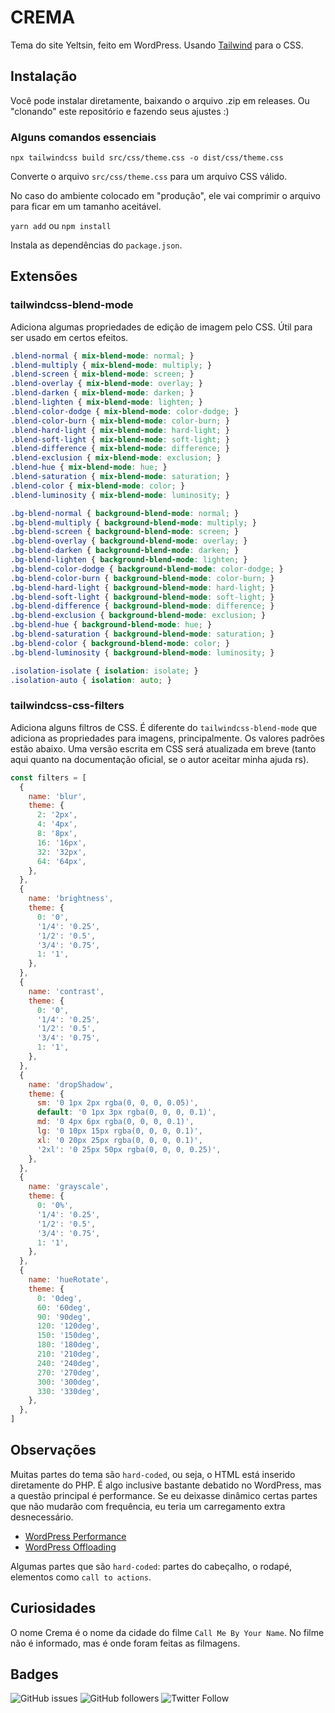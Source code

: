 # CREMA

Tema do site Yeltsin, feito em WordPress. Usando [Tailwind](https://tailwindcss.com) para o CSS.

## Instalação

Você pode instalar diretamente, baixando o arquivo .zip em releases. Ou "clonando" este repositório e fazendo seus ajustes :)

### Alguns comandos essenciais

`npx tailwindcss build src/css/theme.css -o dist/css/theme.css`

Converte o arquivo `src/css/theme.css` para um arquivo CSS válido.

No caso do ambiente colocado em "produção", ele vai comprimir o arquivo para ficar em um tamanho aceitável.

`yarn add` ou `npm install`

Instala as dependências do `package.json`.

## Extensões

### tailwindcss-blend-mode

Adiciona algumas propriedades de edição de imagem pelo CSS. Útil para ser usado em certos efeitos.

```css
.blend-normal { mix-blend-mode: normal; }
.blend-multiply { mix-blend-mode: multiply; }
.blend-screen { mix-blend-mode: screen; }
.blend-overlay { mix-blend-mode: overlay; }
.blend-darken { mix-blend-mode: darken; }
.blend-lighten { mix-blend-mode: lighten; }
.blend-color-dodge { mix-blend-mode: color-dodge; }
.blend-color-burn { mix-blend-mode: color-burn; }
.blend-hard-light { mix-blend-mode: hard-light; }
.blend-soft-light { mix-blend-mode: soft-light; }
.blend-difference { mix-blend-mode: difference; }
.blend-exclusion { mix-blend-mode: exclusion; }
.blend-hue { mix-blend-mode: hue; }
.blend-saturation { mix-blend-mode: saturation; }
.blend-color { mix-blend-mode: color; }
.blend-luminosity { mix-blend-mode: luminosity; }

.bg-blend-normal { background-blend-mode: normal; }
.bg-blend-multiply { background-blend-mode: multiply; }
.bg-blend-screen { background-blend-mode: screen; }
.bg-blend-overlay { background-blend-mode: overlay; }
.bg-blend-darken { background-blend-mode: darken; }
.bg-blend-lighten { background-blend-mode: lighten; }
.bg-blend-color-dodge { background-blend-mode: color-dodge; }
.bg-blend-color-burn { background-blend-mode: color-burn; }
.bg-blend-hard-light { background-blend-mode: hard-light; }
.bg-blend-soft-light { background-blend-mode: soft-light; }
.bg-blend-difference { background-blend-mode: difference; }
.bg-blend-exclusion { background-blend-mode: exclusion; }
.bg-blend-hue { background-blend-mode: hue; }
.bg-blend-saturation { background-blend-mode: saturation; }
.bg-blend-color { background-blend-mode: color; }
.bg-blend-luminosity { background-blend-mode: luminosity; }

.isolation-isolate { isolation: isolate; }
.isolation-auto { isolation: auto; }
```

### tailwindcss-css-filters

Adiciona alguns filtros de CSS. É diferente do `tailwindcss-blend-mode` que adiciona as propriedades para imagens, principalmente. Os valores padrões estão abaixo. Uma versão escrita em CSS será atualizada em breve (tanto aqui quanto na documentação oficial, se o autor aceitar minha ajuda rs).

```js
const filters = [
  {
    name: 'blur',
    theme: {
      2: '2px',
      4: '4px',
      8: '8px',
      16: '16px',
      32: '32px',
      64: '64px',
    },
  },
  {
    name: 'brightness',
    theme: {
      0: '0',
      '1/4': '0.25',
      '1/2': '0.5',
      '3/4': '0.75',
      1: '1',
    },
  },
  {
    name: 'contrast',
    theme: {
      0: '0',
      '1/4': '0.25',
      '1/2': '0.5',
      '3/4': '0.75',
      1: '1',
    },
  },
  {
    name: 'dropShadow',
    theme: {
      sm: '0 1px 2px rgba(0, 0, 0, 0.05)',
      default: '0 1px 3px rgba(0, 0, 0, 0.1)',
      md: '0 4px 6px rgba(0, 0, 0, 0.1)',
      lg: '0 10px 15px rgba(0, 0, 0, 0.1)',
      xl: '0 20px 25px rgba(0, 0, 0, 0.1)',
      '2xl': '0 25px 50px rgba(0, 0, 0, 0.25)',
    },
  },
  {
    name: 'grayscale',
    theme: {
      0: '0%',
      '1/4': '0.25',
      '1/2': '0.5',
      '3/4': '0.75',
      1: '1',
    },
  },
  {
    name: 'hueRotate',
    theme: {
      0: '0deg',
      60: '60deg',
      90: '90deg',
      120: '120deg',
      150: '150deg',
      180: '180deg',
      210: '210deg',
      240: '240deg',
      270: '270deg',
      300: '300deg',
      330: '330deg',
    },
  },
]
```

## Observações

Muitas partes do tema são `hard-coded`, ou seja, o HTML está inserido diretamente do PHP. É algo inclusive bastante debatido no WordPress, mas a questão principal é performance. Se eu deixasse dinâmico certas partes que não mudarão com frequência, eu teria um carregamento extra desnecessário.

- [WordPress Performance](https://codex.wordpress.org/WordPress_Optimization/WordPress_Performance)
- [WordPress Offloading](https://codex.wordpress.org/WordPress_Optimization/Offloading)

Algumas partes que são `hard-coded`: partes do cabeçalho, o rodapé, elementos como `call to actions`.

## Curiosidades

O nome Crema é o nome da cidade do filme `Call Me By Your Name`. No filme não é informado, mas é onde foram feitas as filmagens.

## Badges

![GitHub issues](https://img.shields.io/github/issues/yeltsinxyz/crema) ![GitHub followers](https://img.shields.io/github/followers/yeltsinxyz?label=Siga-me&style=social) ![Twitter Follow](https://img.shields.io/twitter/follow/yeltsinxyz?label=Siga-me&style=social)
